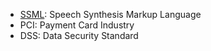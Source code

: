 * [SSML][]: Speech Synthesis Markup Language
* PCI: Payment Card Industry
* DSS: Data Security Standard

[SSML]: https://www.w3.org/TR/speech-synthesis/
